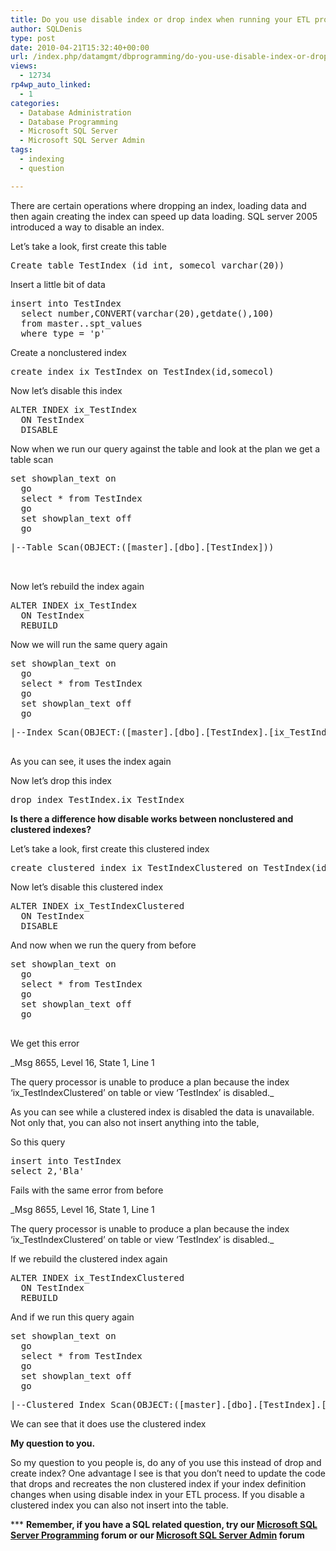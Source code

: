 ```yaml
---
title: Do you use disable index or drop index when running your ETL processes in SQL Server
author: SQLDenis
type: post
date: 2010-04-21T15:32:40+00:00
url: /index.php/datamgmt/dbprogramming/do-you-use-disable-index-or-drop-index-w/
views:
  - 12734
rp4wp_auto_linked:
  - 1
categories:
  - Database Administration
  - Database Programming
  - Microsoft SQL Server
  - Microsoft SQL Server Admin
tags:
  - indexing
  - question

---
```

There are certain operations where dropping an index, loading data and then again creating the index can speed up data loading. SQL server 2005 introduced a way to disable an index.

Let&#8217;s take a look, first create this table

<pre>Create table TestIndex (id int, somecol varchar(20))</pre>

Insert a little bit of data

<pre>insert into TestIndex
  select number,CONVERT(varchar(20),getdate(),100)
  from master..spt_values
  where type = 'p'</pre>

Create a nonclustered index

<pre>create index ix_TestIndex on TestIndex(id,somecol)</pre>

Now let&#8217;s disable this index

<pre>ALTER INDEX ix_TestIndex
  ON TestIndex
  DISABLE</pre>

Now when we run our query against the table and look at the plan we get a table scan

<pre>set showplan_text on
  go
  select * from TestIndex
  go
  set showplan_text off
  go</pre>

<pre>|--Table Scan(OBJECT:([master].[dbo].[TestIndex]))
    
    </pre>

Now let&#8217;s rebuild the index again

<pre>ALTER INDEX ix_TestIndex
  ON TestIndex
  REBUILD</pre>

Now we will run the same query again

<pre>set showplan_text on
  go
  select * from TestIndex
  go
  set showplan_text off
  go</pre>

<pre>|--Index Scan(OBJECT:([master].[dbo].[TestIndex].[ix_TestIndex]))
    </pre>

As you can see, it uses the index again 

Now let&#8217;s drop this index

<pre>drop index TestIndex.ix_TestIndex</pre>

**Is there a difference how disable works between nonclustered and clustered indexes?**
  
Let&#8217;s take a look, first create this clustered index

<pre>create clustered index ix_TestIndexClustered on TestIndex(id,somecol)</pre>

Now let&#8217;s disable this clustered index

<pre>ALTER INDEX ix_TestIndexClustered
  ON TestIndex
  DISABLE</pre>

And now when we run the query from before

<pre>set showplan_text on
  go
  select * from TestIndex
  go
  set showplan_text off
  go
  </pre>

We get this error
  
 _Msg 8655, Level 16, State 1, Line 1
  
The query processor is unable to produce a plan because the index &#8216;ix_TestIndexClustered&#8217; on table or view &#8216;TestIndex&#8217; is disabled._

As you can see while a clustered index is disabled the data is unavailable. Not only that, you can also not insert anything into the table,
  
So this query

<pre>insert into TestIndex
select 2,'Bla'</pre>

Fails with the same error from before
  
_Msg 8655, Level 16, State 1, Line 1
  
The query processor is unable to produce a plan because the index &#8216;ix_TestIndexClustered&#8217; on table or view &#8216;TestIndex&#8217; is disabled._

If we rebuild the clustered index again

<pre>ALTER INDEX ix_TestIndexClustered
  ON TestIndex
  REBUILD</pre>

And if we run this query again

<pre>set showplan_text on
  go
  select * from TestIndex
  go
  set showplan_text off
  go</pre>

<pre>|--Clustered Index Scan(OBJECT:([master].[dbo].[TestIndex].[ix_TestIndexClustered]))</pre>

We can see that it does use the clustered index

**My question to you.**
  
So my question to you people is, do any of you use this instead of drop and create index? One advantage I see is that you don&#8217;t need to update the code that drops and recreates the non clustered index if your index definition changes when using disable index in your ETL process. If you disable a clustered index you can also not insert into the table.

\*** **Remember, if you have a SQL related question, try our [Microsoft SQL Server Programming][1] forum or our [Microsoft SQL Server Admin][2] forum**<ins></ins>

 [1]: http://forum.ltd.local/viewforum.php?f=17
 [2]: http://forum.ltd.local/viewforum.php?f=22